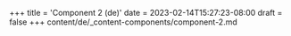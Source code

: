 +++
title = 'Component 2 (de)'
date = 2023-02-14T15:27:23-08:00
draft = false
+++
content/de/_content-components/component-2.md
